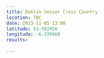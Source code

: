 ```yaml
---
title: Dublin Senior Cross Country
location: TBC
date: 2023-11-05 13:00
latitude: 53.302456
longitude: -6.339960
results:
  
---
```

